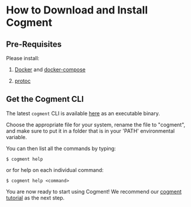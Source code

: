 # How to Download and Install Cogment

## Pre-Requisites

Please install:

1. [Docker](https://docs.docker.com/engine/install/) and [docker-compose](https://docs.docker.com/compose/install/)

2. [protoc](https://github.com/protocolbuffers/protobuf)

## Get the Cogment CLI

The latest `cogment` CLI is available [here](https://gitlab.com/cogment/cogment/-/releases) as an executable binary.

Choose the appropriate file for your system, rename the file to "cogment", and make sure to put it in a folder that is in your 'PATH' environmental variable.

You can then list all the commands by typing:

```text
$ cogment help
```

or for help on each individual command:

```text
$ cogment help <command>
```

You are now ready to start using Cogment!
We recommend our [cogment tutorial](tutorial/intro.md) as the next step.
